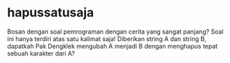 # hapussatusaja
Bosan dengan soal pemrograman dengan cerita yang sangat panjang? Soal ini hanya terdiri atas satu kalimat saja!  Diberikan string A dan string B, dapatkah Pak Dengklek mengubah A menjadi B dengan menghapus tepat sebuah karakter dari A?
